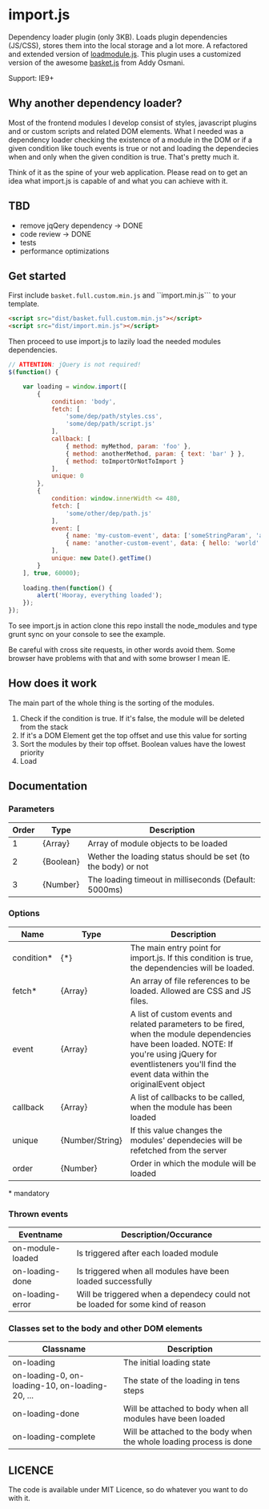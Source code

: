 import.js
=========

Dependency loader plugin (only 3KB). Loads plugin dependencies (JS/CSS), stores them into the local storage and a lot more. A refactored and extended version of [loadmodule.js](https://github.com/Webastronaut/loadmodule). This plugin uses a customized version of the awesome [basket.js](https://github.com/addyosmani/basket.js) from Addy Osmani.

Support: IE9+

## Why another dependency loader?

Most of the frontend modules I develop consist of styles, javascript plugins and or custom scripts and related DOM elements. What I needed was a dependency loader checking the existence of a module in the DOM or if a given condition like touch events is true or not and loading the dependecies when and only when the given condition is true. That's pretty much it.

Think of it as the spine of your web application. Please read on to get an idea what import.js is capable of and what you can achieve with it.

## TBD

- remove jqQery dependency -> DONE
- code review -> DONE
- tests
- performance optimizations

## Get started

First include ```basket.full.custom.min.js``` and ``import.min.js``` to your template.

```HTML
<script src="dist/basket.full.custom.min.js"></script>
<script src="dist/import.min.js"></script>
```

Then proceed to use import.js to lazily load the needed modules dependencies.

```JavaScript
// ATTENTION: jQuery is not required!
$(function() {

	var loading = window.import([
		{
			condition: 'body',
			fetch: [
				'some/dep/path/styles.css',
				'some/dep/path/script.js'
			],
			callback: [
				{ method: myMethod, param: 'foo' },
				{ method: anotherMethod, param: { text: 'bar' } },
				{ method: toImportOrNotToImport }
			],
			unique: 0
		},
		{
			condition: window.innerWidth <= 480,
			fetch: [
				'some/other/dep/path.js'
			],
			event: [
				{ name: 'my-custom-event', data: ['someStringParam', 'anotherStringParam'] },
				{ name: 'another-custom-event', data: { hello: 'world' } }
			],
			unique: new Date().getTime()
		}
	], true, 60000);
	
	loading.then(function() {
		alert('Hooray, everything loaded');
	});
});
```

To see import.js in action clone this repo install the node_modules and type grunt sync on your console to see the example.

Be careful with cross site requests, in other words avoid them. Some browser have problems with that and with some browser I mean IE.

## How does it work

The main part of the whole thing is the sorting of the modules. 

1. Check if the condition is true. If it's false, the module will be deleted from the stack
2. If it's a DOM Element get the top offset and use this value for sorting
3. Sort the modules by their top offset. Boolean values have the lowest priority
4. Load

## Documentation

### Parameters

| Order | Type      | Description                                                  |
|-------|-----------|--------------------------------------------------------------|
| 1     | {Array}   | Array of module objects to be loaded                         |
| 2     | {Boolean} | Wether the loading status should be set (to the body) or not |
| 3     | {Number}  | The loading timeout in milliseconds (Default: 5000ms)        |

### Options

| Name      | Type            | Description                                                                                               |
|-----------|-----------------|-----------------------------------------------------------------------------------------------------------|
| condition* | {*}             | The main entry point for import.js. If this condition is true, the dependencies will be loaded.           |
| fetch*     | {Array}         | An array of file references to be loaded. Allowed are CSS and JS files.                                   |
| event     | {Array}         | A list of custom events and related parameters to be fired, when the module dependencies have been loaded. NOTE: If you're using jQuery for eventlisteners you'll find the event data within the originalEvent object |
| callback  | {Array}         | A list of callbacks to be called, when the module has been loaded                                         |
| unique    | {Number/String} | If this value changes the modules' dependecies will be refetched from the server
| order		| {Number}		  | Order in which the module will be loaded                                                                                            |

\* mandatory

### Thrown events

| Eventname        | Description/Occurance                                                          |
|------------------|--------------------------------------------------------------------------------|
| on-module-loaded | Is triggered after each loaded module                                          |
| on-loading-done  | Is triggered when all modules have been loaded successfully                    |
| on-loading-error | Will be triggered when a dependecy could not be loaded for some kind of reason |

### Classes set to the body and other DOM elements

| Classname                                       | Description                                                         |
|-------------------------------------------------|---------------------------------------------------------------------|
| on-loading                                      | The initial loading state                                           |
| on-loading-0, on-loading-10, on-loading-20, ... | The state of the loading in tens steps                              |
| on-loading-done                                 | Will be attached to body when all modules have been loaded          |
| on-loading-complete                             | Will be attached to the body when the whole loading process is done |

## LICENCE

The code is available under MIT Licence, so do whatever you want to do with it.
